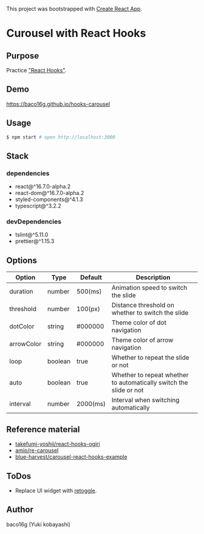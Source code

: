 This project was bootstrapped with [Create React App](https://github.com/facebook/create-react-app).

# Curousel with React Hooks

## Purpose

Practice ["React Hooks"](https://reactjs.org/docs/hooks-overview.html).

## Demo

https://baco16g.github.io/hooks-carousel

## Usage

```zsh
$ npm start # open http://localhost:3000
```

## Stack

### dependencies

* react@^16.7.0-alpha.2
* react-dom@^16.7.0-alpha.2
* styled-components@^4.1.3
* typescript@^3.2.2

### devDependencies

* tslint@^5.11.0
* prettier@^1.15.3

## Options

Option | Type | Default | Description
------ | ---- | ------- | -----------
duration | number | 500(ms) | Animation speed to switch the slide
threshold | number | 100(px) | Distance threshold on whether to switch the slide
dotColor | string | #000000 | Theme color of dot navigation
arrowColor | string | #000000 | Theme color of arrow navigation
loop | boolean | true | Whether to repeat the slide or not
auto | boolean | true | Whether to repeat whether to automatically switch the slide or not
interval | number | 2000(ms) | Interval when switching automatically

## Reference material

* [takefumi-yoshii/react-hooks-ogiri](https://github.com/takefumi-yoshii/react-hooks-ogiri)
* [amio/re-carousel](https://github.com/amio/re-carousel)
* [blue-harvest/carousel-react-hooks-example](https://github.com/blue-harvest/carousel-react-hooks-example)

## ToDos

* Replace UI widget with [retoggle](https://github.com/Raathigesh/retoggle).

## Author

baco16g (Yuki kobayashi)
